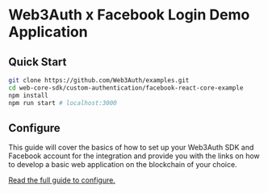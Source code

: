 # Web3Auth x Facebook Login Demo Application

## Quick Start

```bash
git clone https://github.com/Web3Auth/examples.git
cd web-core-sdk/custom-authentication/facebook-react-core-example
npm install
npm run start # localhost:3000
```

## Configure

This guide will cover the basics of how to set up your Web3Auth SDK and Facebook
account for the integration and provide you with the links on how to develop a
basic web application on the blockchain of your choice.

[Read the full guide to configure.](https://web3auth.io/docs/guides/facebook)
